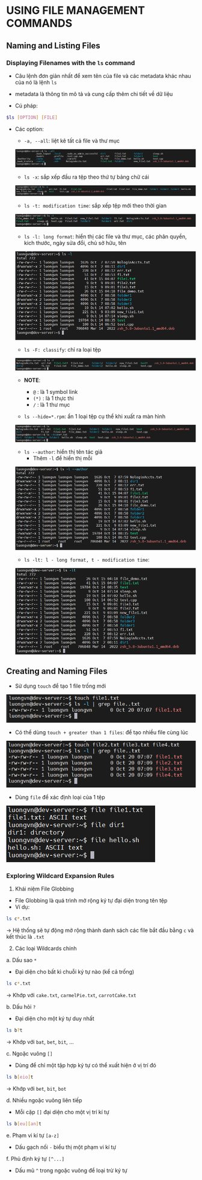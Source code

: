 # USING FILE MANAGEMENT COMMANDS
## Naming and Listing Files
### Displaying Filenames with the `ls` command
- Câu lệnh đơn giản nhất để xem tên của file và các metadata khác nhau của nó là lệnh `ls`
- metadata là thông tin mô tả và cung cấp thêm chi tiết về dữ liệu

- Cú pháp:
```bash
$ls [OPTION] [FILE]
```

- Các option:
  - `-a, --all`: liệt kê tất cả file và thư mục

  ![alt text](../images/4_1_01.png)

  - `ls -x`: sắp xếp đầu ra tệp theo thứ tự bảng chữ cái

  ![alt text](../images/4_1_02.png)

  - `ls -t: modification time`: sắp xếp tệp mới theo thời gian

  ![alt text](../images/4_1_03.png)


  - `ls -l: long format`: hiển thị các file và thư mục, các phân quyền, kich thước, ngày sửa đổi, chủ sở hữu, tên 

  ![alt text](../images/4_1_04.png)

  - `ls -F: classify`: chỉ ra loại tệp

  ![alt text](../images/4_1_05.png)

    - **NOTE**: 
      - `@` : là 1 symbol link
      - `(*)` : là 1 thực thi
      - `/` : là 1 thư mục

  - `ls --hide=*.rpm`: ẩn 1 loại tệp cụ thể khi xuất ra màn hình

  ![alt text](../images/4_1_06.png)

  - `ls --author`: hiển thị tên tác giả 
    - Thêm `-l` để hiển thị mỗi 

  ![alt text](../images/4_1_07.png)

  - `ls -lt: l - long format, t - modification time`:

  ![alt text](../images/4_1_08.png)


## Creating and Naming Files

- Sử dụng `touch` để tạo 1 file trống mới

![alt text](../images/4_1_09.png)

- Có thể dùng `touch + greater than 1 files`: để tạo nhiều file cùng lúc

![alt text](../images/4_1_10.png)

- Dùng `file` để xác định loại của 1 tệp

![alt text](../images/4_1_11.png)

### Exploring Wildcard Expansion Rules

1) Khái niệm File Globbing
- File Globbing là quá trình mở rộng ký tự đại diện trong tên tệp
- Ví dụ:
```bash
ls c*.txt
```

-> Hệ thống sẽ tự động mở rộng thành danh sách các file bắt đầu bằng `c` và kết thúc là `.txt`

2) Các loại Wildcards chính

a. Dấu sao `*`

- Đại diện cho bất kì chuỗi ký tự nào (kể cả trống)
```bash
ls c*.txt
```
  -> Khớp với `cake.txt`, `carmelPie.txt`, `carrotCake.txt`

b. Dấu hỏi `?`

- Đại diện cho một ký tự duy nhất

```bash
ls b?t
```
  -> Khớp với `bat`, `bet`, `bit`, ... 

c. Ngoặc vuông `[]`
- Dùng để chỉ một tập hợp ký tự có thể xuất hiện ở vị trí đó

```bash
ls b[eio]t
```
  -> Khớp với `bet`, `bit`, `bot`

d. Nhiều ngoặc vuông liên tiếp 
- Mỗi cặp `[]` đại diện cho một vị trí kí tự

```bash
ls b[eu][an]t
```

e. Phạm vi kí tự `[a-z]`
- Dấu gạch nối `-` biểu thị một phạm vi kí tự

f. Phủ định ký tự `[^...]`
- Dấu mũ `^` trong ngoặc vuông để loại trừ ký tự